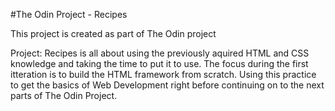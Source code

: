 #The Odin Project - Recipes

This project is created as part of The Odin project

Project: Recipes is all about using the previously aquired HTML and
CSS knowledge and taking the time to put it to use. The focus during 
the first itteration is to build the HTML framework from scratch. 
Using this practice to get the basics of Web Development right before
continuing on to the next parts of The Odin Project. 